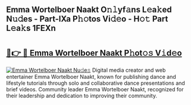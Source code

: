 ## Emma Wortelboer Naakt O𝚗𝚕yf𝚊ns L𝚎a𝚔ed N𝚞𝚍es - Part-lXa P𝚑𝚘tos Vi𝚍𝚎o - H𝚘𝚝 Part L𝚎a𝚔s 1FEXn

# <h2><a href="http://kfewen.oniu.top/?m=Emma+Wortelboer+Naakt">🔗👉 🔴 Emma Wortelboer Naakt P𝚑ot𝚘𝚜 V𝚒d𝚎o</a></h2>

[![Emma Wortelboer Naakt Nu𝚍e𝚜](https://i.imgur.com/0qMVB7G.gif)](http://kfewen.oniu.top/?m=Emma+Wortelboer+Naakt)
Digital media creator and web entertainer Emma Wortelboer Naakt, known for publishing dance and lifestyle tutorials through solo and collaborative dance presentations and brief videos. Community leader Emma Wortelboer Naakt, recognized for their leadership and dedication to improving their community.  
